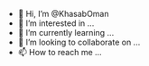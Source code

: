 - 👋 Hi, I’m @KhasabOman
- 👀 I’m interested in ...
- 🌱 I’m currently learning ...
- 💞️ I’m looking to collaborate on ...
- 📫 How to reach me ...

<!---
KhasabOman/KhasabOman is a ✨ special ✨ repository because its `README.md` (this file) appears on your GitHub profile.
You can click the Preview link to take a look at your changes.
--->
